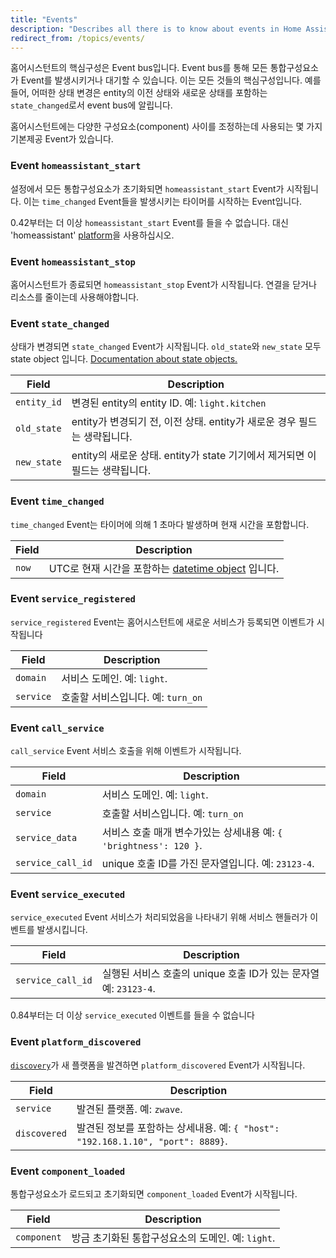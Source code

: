 ```yaml
---
title: "Events"
description: "Describes all there is to know about events in Home Assistant."
redirect_from: /topics/events/
---
```


홈어시스턴트의 핵심구성은 Event bus입니다. Event bus를 통해 모든 통합구성요소가 Event를 발생시키거나 대기할 수 있습니다. 이는 모든 것들의 핵심구성입니다. 예를 들어, 어떠한 상태 변경은 entity의 이전 상태와 새로운 상태를 포함하는 `state_changed`로서 event bus에 알립니다.

홈어시스턴트에는 다양한 구성요소(component) 사이를 조정하는데 사용되는 몇 가지 기본제공 Event가 있습니다.

### Event `homeassistant_start`
설정에서 모든 통합구성요소가 초기화되면 `homeassistant_start` Event가 시작됩니다. 이는 `time_changed` Event들을 발생시키는 타이머를 시작하는 Event입니다.

<div class='note warning'>

  0.42부터는 더 이상 `homeassistant_start` Event를 들을 수 없습니다. 대신 'homeassistant' [platform](/docs/automation/trigger)을 사용하십시오.   

</div>

### Event `homeassistant_stop`
홈어시스턴트가 종료되면 `homeassistant_stop` Event가 시작됩니다. 연결을 닫거나 리소스를 줄이는데 사용해야합니다.


### Event `state_changed`
상태가 변경되면 `state_changed` Event가 시작됩니다.  `old_state`와 `new_state` 모두 state object 입니다. [Documentation about state objects.](/topics/state_object/)

Field | Description
----- | -----------
`entity_id` | 변경된 entity의 entity ID. 예: `light.kitchen`
`old_state` | entity가 변경되기 전, 이전 상태. entity가 새로운 경우 필드는 생략됩니다.
`new_state` | entity의 새로운 상태. entity가 state 기기에서 제거되면 이 필드는 생략됩니다.


### Event `time_changed`
`time_changed` Event는 타이머에 의해 1 초마다 발생하며 현재 시간을 포함합니다.

Field | Description
----- | -----------
`now` | UTC로 현재 시간을 포함하는 [datetime object](https://docs.python.org/3.4/library/datetime.html#datetime.datetime) 입니다. 


### Event `service_registered`
`service_registered` Event는 홈어시스턴트에 새로운 서비스가 등록되면 이벤트가 시작됩니다

Field | Description
----- | -----------
`domain` | 서비스 도메인. 예: `light`.
`service` | 호출할 서비스입니다. 예: `turn_on`


### Event `call_service`
`call_service` Event 서비스 호출을 위해 이벤트가 시작됩니다.

Field | Description
----- | -----------
`domain` | 서비스 도메인. 예: `light`.
`service` | 호출할 서비스입니다. 예: `turn_on`
`service_data` | 서비스 호출 매개 변수가있는 상세내용 예:  `{ 'brightness': 120 }`.
`service_call_id` | unique 호출 ID를 가진 문자열입니다. 예: `23123-4`.

### Event `service_executed`
`service_executed` Event 서비스가 처리되었음을 나타내기 위해 서비스 핸들러가 이벤트를 발생시킵니다.

Field | Description
----- | -----------
`service_call_id` | 실행된 서비스 호출의 unique 호출 ID가 있는 문자열 예: `23123-4`.

<div class='note warning'>

  0.84부터는 더 이상 `service_executed` 이벤트를 들을 수 없습니다 

</div>

### Event `platform_discovered`

[`discovery`](/integrations/discovery/)가 새 플랫폼을 발견하면 `platform_discovered` Event가 시작됩니다.  

Field | Description
----- | -----------
`service` | 발견된 플랫폼. 예: `zwave`.
`discovered` |  발견된 정보를 포함하는 상세내용. 예: `{ "host": "192.168.1.10", "port": 8889}`.


### Event `component_loaded`
통합구성요소가 로드되고 초기화되면 `component_loaded` Event가 시작됩니다.

Field | Description
----- | -----------
`component` | 방금 초기화된 통합구성요소의 도메인. 예: `light`.